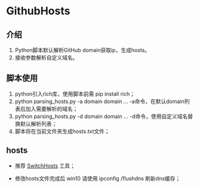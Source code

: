 # GithubHosts

## 介绍
1. Python脚本默认解析GitHub domain获取ip，生成hosts。
2. 接收参数解析自定义域名。

## 脚本使用
1. python引入rich库，使用脚本前需 pip install rich；
2. python parsing_hosts.py -a domain domain ...
   -a命令，在默认domain列表后加入需要解析的域名；
3. python parsing_hosts.py -d domain domain ...
   -d命令，使用自定义域名替换默认解析列表；
4. 脚本将在当前文件夹生成hosts.txt文件；

## hosts

- 推荐 [SwitchHosts](https://github.com/oldj/SwitchHosts) 工具；

- 修改hosts文件完成后 win10 请使用 ipconfig /flushdns 刷新dns缓存；
